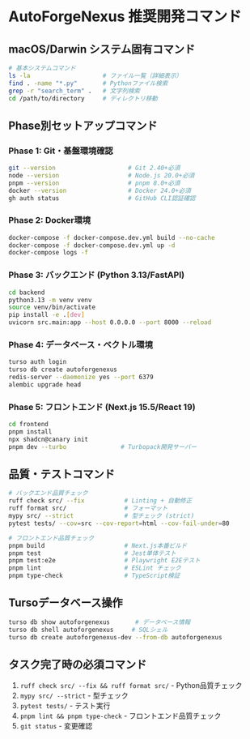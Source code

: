 # AutoForgeNexus 推奨開発コマンド

## macOS/Darwin システム固有コマンド
```bash
# 基本システムコマンド
ls -la                    # ファイル一覧（詳細表示）
find . -name "*.py"       # Pythonファイル検索
grep -r "search_term" .   # 文字列検索
cd /path/to/directory     # ディレクトリ移動
```

## Phase別セットアップコマンド

### Phase 1: Git・基盤環境確認
```bash
git --version                    # Git 2.40+必須
node --version                   # Node.js 20.0+必須
pnpm --version                   # pnpm 8.0+必須
docker --version                 # Docker 24.0+必須
gh auth status                   # GitHub CLI認証確認
```

### Phase 2: Docker環境
```bash
docker-compose -f docker-compose.dev.yml build --no-cache
docker-compose -f docker-compose.dev.yml up -d
docker-compose logs -f
```

### Phase 3: バックエンド (Python 3.13/FastAPI)
```bash
cd backend
python3.13 -m venv venv
source venv/bin/activate
pip install -e .[dev]
uvicorn src.main:app --host 0.0.0.0 --port 8000 --reload
```

### Phase 4: データベース・ベクトル環境
```bash
turso auth login
turso db create autoforgenexus
redis-server --daemonize yes --port 6379
alembic upgrade head
```

### Phase 5: フロントエンド (Next.js 15.5/React 19)
```bash
cd frontend
pnpm install
npx shadcn@canary init
pnpm dev --turbo               # Turbopack開発サーバー
```

## 品質・テストコマンド
```bash
# バックエンド品質チェック
ruff check src/ --fix           # Linting + 自動修正
ruff format src/                # フォーマット
mypy src/ --strict              # 型チェック (strict)
pytest tests/ --cov=src --cov-report=html --cov-fail-under=80

# フロントエンド品質チェック
pnpm build                      # Next.js本番ビルド
pnpm test                       # Jest単体テスト
pnpm test:e2e                   # Playwright E2Eテスト
pnpm lint                       # ESLint チェック
pnpm type-check                 # TypeScript検証
```

## Tursoデータベース操作
```bash
turso db show autoforgenexus       # データベース情報
turso db shell autoforgenexus     # SQLシェル
turso db create autoforgenexus-dev --from-db autoforgenexus
```

## タスク完了時の必須コマンド
1. `ruff check src/ --fix && ruff format src/` - Python品質チェック
2. `mypy src/ --strict` - 型チェック
3. `pytest tests/` - テスト実行
4. `pnpm lint && pnpm type-check` - フロントエンド品質チェック
5. `git status` - 変更確認